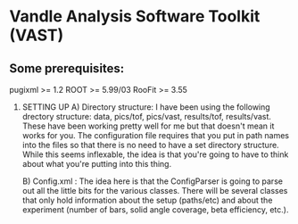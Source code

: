 Vandle Analysis Software Toolkit (VAST)
=======================================

Some prerequisites:
-------------------
pugixml >= 1.2
ROOT >= 5.99/03
RooFit >= 3.55


1. SETTING UP 
   A) Directory structure:
      I have been using the following drectory structure: data, pics/tof, pics/vast, 
      results/tof, results/vast. These have been working pretty well for me but 
      that doesn't mean it works for you. The configuration file requires that 
      you put in path names into the files so that there is no need to have a set 
      directory structure. While this seems inflexable, the idea is that you're 
      going to have to think about what you're putting into this thing. 
      
   B) Config.xml :
      The idea here is that the ConfigParser is going to parse out all the little 
      bits for the various classes. There will be several classes that only hold 
      information about the setup (paths/etc) and about the experiment (number 
      of bars, solid angle coverage, beta efficiency, etc.).